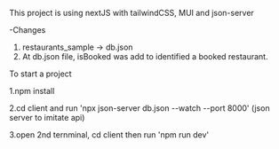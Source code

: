This project is using nextJS with tailwindCSS, MUI and json-server

-Changes
1. restaurants_sample -> db.json
2. At db.json file, isBooked was add to identified a booked restaurant.

To start a project

1.npm install

2.cd client and run 'npx json-server db.json --watch --port 8000' (json server to imitate api)

3.open 2nd ternminal, cd client then run 'npm run dev'
